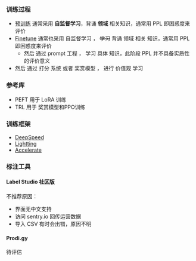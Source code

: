### 训练过程

* [预训练](train/pretrain.md) 通常采用 **自监督学习**，背诵 **领域** 相关知识，通常用 PPL 即困惑度来评价
* [Finetune](train/ft.md) 通常也采用 自监督学习 ， ~~学习~~ 背诵 领域 相关 知识，通常用 PPL 即困惑度来评价
    * 然后 通过 prompt 工程 ， 学习 具体 知识，此阶段 PPL 并不具备实质性的评价意义
* 然后 通过 打分 系统 或者 奖赏模型 ， 进行 价值观 学习 

### 参考库
* PEFT 用于 LoRA 训练
* TRL 用于 奖赏模型和PPO训练

### 训练框架

* [DeepSpeed](https://www.deepspeed.ai/)
* [Lightting](https://www.lightning.ai/)
* [Accelerate](https://huggingface.co/docs/accelerate/index)

### 标注工具

#### Label Studio 社区版
不推荐原因：
- 界面无中文支持
- 访问 sentry.io 回传运营数据
- 导入 CSV 有时会出错，原因不明

#### Prodi.gy 
待评估